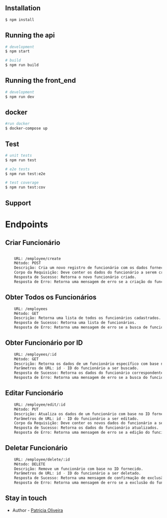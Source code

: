 
## Installation

```bash
$ npm install
```

## Running the api

```bash
# development
$ npm start

# build
$ npm run build
```
## Running the front_end
```bash
# development
$ npm run dev
```
## docker

```bash
#run docker
$ docker-compose up
```
## Test

```bash
# unit tests
$ npm run test

# e2e tests
$ npm run test:e2e

# test coverage
$ npm run test:cov
```

## Support

# Endpoints
##  Criar Funcionário
```bash

    URL: /employee/create
    Método: POST
    Descrição: Cria um novo registro de funcionário com os dados fornecidos.
    Corpo da Requisição: Deve conter os dados do funcionário a serem criados.
    Resposta de Sucesso: Retorna o novo funcionário criado.
    Resposta de Erro: Retorna uma mensagem de erro se a criação do funcionário falhar.
```
##  Obter Todos os Funcionários
```bash
    URL: /employees
    Método: GET
    Descrição: Retorna uma lista de todos os funcionários cadastrados.
    Resposta de Sucesso: Retorna uma lista de funcionários.
    Resposta de Erro: Retorna uma mensagem de erro se a busca de funcionários falhar.
```
##  Obter Funcionário por ID
```bash
    URL: /employees/:id
    Método: GET
    Descrição: Retorna os dados de um funcionário específico com base no ID fornecido.
    Parâmetros de URL: id - ID do funcionário a ser buscado.
    Resposta de Sucesso: Retorna os dados do funcionário correspondente ao ID fornecido.
    Resposta de Erro: Retorna uma mensagem de erro se a busca do funcionário falhar.
```
## Editar Funcionário
```bash
    URL: /employee/edit/:id
    Método: PUT
    Descrição: Atualiza os dados de um funcionário com base no ID fornecido.
    Parâmetros de URL: id - ID do funcionário a ser editado.
    Corpo da Requisição: Deve conter os novos dados do funcionário a serem atualizados.
    Resposta de Sucesso: Retorna os dados do funcionário atualizados.
    Resposta de Erro: Retorna uma mensagem de erro se a edição do funcionário falhar.
```
## Deletar Funcionário
```bash
    URL: /employee/delete/:id
    Método: DELETE
    Descrição: Remove um funcionário com base no ID fornecido.
    Parâmetros de URL: id - ID do funcionário a ser deletado.
    Resposta de Sucesso: Retorna uma mensagem de confirmação de exclusão bem-sucedida.
    Resposta de Erro: Retorna uma mensagem de erro se a exclusão do funcionário falhar.
```
## Stay in touch

- Author - [Patricia Oliveira](https://www.linkedin.com/in/patricia-silva-oliveira-/)

